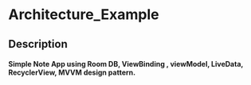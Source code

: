 # Architecture_Example

## Description
#### 
#### Simple Note App using Room DB, ViewBinding , viewModel, LiveData, RecyclerView, MVVM design pattern.

